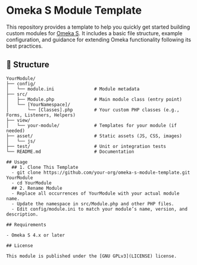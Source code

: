 # Omeka S Module Template

This repository provides a template to help you quickly get started building custom modules for [Omeka S](https://omeka.org/s/). It includes a basic file structure, example configuration, and guidance for extending Omeka functionality following its best practices.

## 📁 Structure
```text
YourModule/
├── config/
│   └── module.ini               # Module metadata
├── src/
│   ├── Module.php               # Main module class (entry point)
│   └── [YourNamespace]/
│       └── [Classes].php        # Your custom PHP classes (e.g., Forms, Listeners, Helpers)
├── view/
│   └── your-module/             # Templates for your module (if needed)
├── asset/                       # Static assets (JS, CSS, images)
│   └── js/
├── test/                        # Unit or integration tests
└── README.md                    # Documentation

## Usage
  ## 1. Clone This Template
  - git clone https://github.com/your-org/omeka-s-module-template.git YourModule
  - cd YourModule
  ## 2. Rename Module
  - Replace all occurrences of YourModule with your actual module name.
  - Update the namespace in src/Module.php and other PHP files.
  - Edit config/module.ini to match your module’s name, version, and description.
    
## Requirements

- Omeka S 4.x or later

## License

This module is published under the [GNU GPLv3](LICENSE) license.

